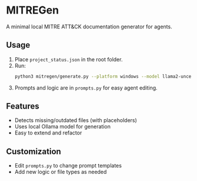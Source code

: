 # MITREGen

A minimal local MITRE ATT&CK documentation generator for agents.

## Usage

1. Place `project_status.json` in the root folder.
2. Run:
   ```bash
   python3 mitregen/generate.py --platform windows --model llama2-uncensored:7b
   ```
3. Prompts and logic are in `prompts.py` for easy agent editing.

## Features
- Detects missing/outdated files (with placeholders)
- Uses local Ollama model for generation
- Easy to extend and refactor

## Customization
- Edit `prompts.py` to change prompt templates
- Add new logic or file types as needed

